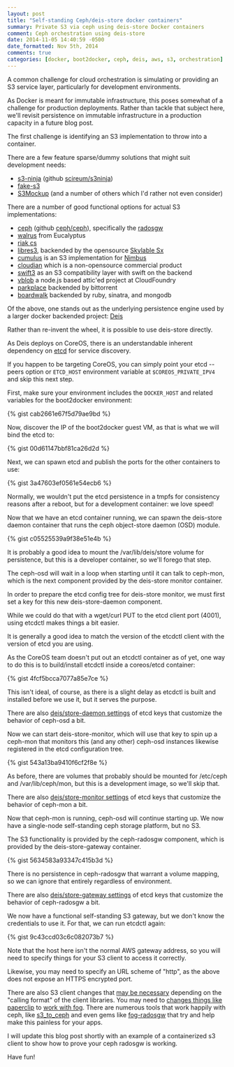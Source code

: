 ```yaml
---
layout: post
title: "Self-standing Ceph/deis-store docker containers"
summary: Private S3 via ceph using deis-store Docker containers
comment: Ceph orchestration using deis-store
date: 2014-11-05 14:40:59 -0500
date_formatted: Nov 5th, 2014
comments: true
categories: [docker, boot2docker, ceph, deis, aws, s3, orchestration]
---
```

A common challenge for cloud orchestration is simulating or providing an S3 service layer, particularly for development environments.

As Docker is meant for immutable infrastructure, this poses somewhat of a challenge for production deployments. Rather than tackle that subject here, we'll revisit persistence on immutable infrastructure in a production capacity in a future blog post.

The first challenge is identifying an S3 implementation to throw into a container.

There are a few feature sparse/dummy solutions that might suit development needs:

- [s3-ninja](http://s3ninja.net/) (github [scireum/s3ninja](https://github.com/scireum/s3ninja))
- [fake-s3](https://github.com/jubos/fake-s3)
- [S3Mockup](http://sourceforge.net/projects/s3mockup/)
(and a number of others which I'd rather not even consider)

There are a number of good functional options for actual S3 implementations:

- [ceph](http://ceph.com) (github [ceph/ceph](https://github.com/ceph/ceph)), specifically the [radosgw](http://ceph.com/docs/master/radosgw/)
- [walrus](https://github.com/eucalyptus/eucalyptus/wiki/Walrus-S3-API) from Eucalyptus
- [riak cs](http://basho.com/riak-cloud-storage/)
- [libres3](http://www.skylable.com/download/#LibreS3), backended by the opensource [Skylable Sx](http://www.skylable.com/download/#SX)
- [cumulus](https://github.com/nimbusproject/nimbus/tree/master/cumulus) is an S3 implementation for [Nimbus](http://www.nimbusproject.org/docs/current/faq.html#cumulus)
- [cloudian](http://www.cloudian.com/community-edition.php) which is a non-opensource commercial product
- [swift3](https://github.com/stackforge/swift3) as an S3 compatibility layer with swift on the backend
- [vblob](https://github.com/cloudfoundry-attic/vblob) a node.js based attic'ed project at CloudFoundry
- [parkplace](https://github.com/mattjamieson/parkplace) backended by bittorrent
- [boardwalk](https://github.com/razerbeans/boardwalk) backended by ruby, sinatra, and mongodb

Of the above, one stands out as the underlying persistence engine used by a larger docker backended project: [Deis](http://deis.io)

Rather than re-invent the wheel, it is possible to use deis-store directly.

As Deis deploys on CoreOS, there is an understandable inherent dependency on [etcd](http://github.com/coreos/etcd/) for service discovery.

If you happen to be targeting CoreOS, you can simply point your etcd --peers option or `ETCD_HOST` environment variable at `$COREOS_PRIVATE_IPV4` and skip this next step.

First, make sure your environment includes the `DOCKER_HOST` and related variables for the boot2docker environment:

{% gist cab2661e67f5d79ae9bd %}

Now, discover the IP of the boot2docker guest VM, as that is what we will bind the etcd to:

{% gist 00d61147bbf81ca26d2d %}

Next, we can spawn etcd and publish the ports for the other containers to use:

{% gist 3a47603ef0561e54ecb6 %}

Normally, we wouldn't put the etcd persistence in a tmpfs for consistency reasons after a reboot, but for a development container: we love speed!

Now that we have an etcd container running, we can spawn the deis-store daemon container that runs the ceph object-store daemon (OSD) module.

{% gist c05525539a9f38e51e4b %}

It is probably a good idea to mount the /var/lib/deis/store volume for persistence, but this is a developer container, so we'll forego that step.

The ceph-osd will wait in a loop when starting until it can talk to ceph-mon, which is the next component provided by the deis-store monitor container.

In order to prepare the etcd config tree for deis-store monitor, we must first set a key for this new deis-store-daemon component.

While we could do that with a wget/curl PUT to the etcd client port (4001), using etcdctl makes things a bit easier.

It is generally a good idea to match the version of the etcdctl client with the version of etcd you are using.

As the CoreOS team doesn't put out an etcdctl container as of yet, one way to do this is to build/install etcdctl inside a coreos/etcd container:


{% gist 4fcf5bcca7077a85e7ce %}

This isn't ideal, of course, as there is a slight delay as etcdctl is built and installed before we use it, but it serves the purpose.

There are also [deis/store-daemon settings](http://docs.deis.io/en/latest/managing_deis/store_daemon_settings/) of etcd keys that customize the behavior of ceph-osd a bit.

Now we can start deis-store-monitor, which will use that key to spin up a ceph-mon that monitors this (and any other) ceph-osd instances likewise registered in the etcd configuration tree.

{% gist 543a13ba9410f6cf2f8e %}

As before, there are volumes that probably should be mounted for /etc/ceph and /var/lib/ceph/mon, but this is a development image, so we'll skip that.

There are also [deis/store-monitor settings](http://docs.deis.io/en/latest/managing_deis/store_monitor_settings/) of etcd keys that customize the behavior of ceph-mon a bit.

Now that ceph-mon is running, ceph-osd will continue starting up. We now have a single-node self-standing ceph storage platform, but no S3.

The S3 functionality is provided by the ceph-radosgw component, which is provided by the deis-store-gateway container.

{% gist 5634583a93347c415b3d %}

There is no persistence in ceph-radosgw that warrant a volume mapping, so we can ignore that entirely regardless of environment.

There are also [deis/store-gateway settings](http://docs.deis.io/en/latest/managing_deis/store_gateway_settings/) of etcd keys that customize the behavior of ceph-radosgw a bit.

We now have a functional self-standing S3 gateway, but we don't know the credentials to use it. For that, we can run etcdctl again:

{% gist 9c43ccd03c6c082073b7 %}

Note that the host here isn't the normal AWS gateway address, so you will need to specify things for your S3 client to access it correctly.

Likewise, you may need to specify an URL scheme of "http", as the above does not expose an HTTPS encrypted port.

There are also S3 client changes that [may be necessary](https://github.com/deis/deis/issues/2326) depending on the "calling format" of the client libraries. You may need to [changes things like paperclip](http://stackoverflow.com/questions/24312350/using-paperclip-fog-and-ceph) to [work with fog](https://github.com/thoughtbot/paperclip/issues/1577). There are numerous tools that work happily with ceph, like [s3_to_ceph](https://github.com/stiller/s3_to_ceph/blob/master/s3_to_ceph.rb) and even gems like [fog-radosgw](https://github.com/fog/fog-radosgw) that try and help make this painless for your apps.

I will update this blog post shortly with an example of a containerized s3 client to show how to prove your ceph radosgw is working.

Have fun!

